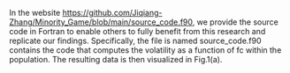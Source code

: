 In the website https://github.com/Jiqiang-Zhang/Minority_Game/blob/main/source_code.f90, we provide the source code in Fortran to enable others to fully benefit from this research and replicate our findings. 
Specifically, the file is named source_code.f90 contains the code that computes the volatility as a function of fc within the population. The resulting data is then visualized in Fig.1(a).  
